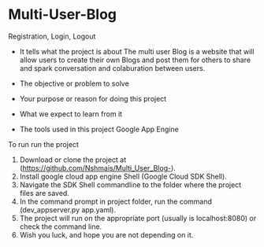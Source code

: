 # Multi-User-Blog
Registration, Login, Logout


 -  It tells what the project is about
The multi user Blog is a website that will allow users to create their own Blogs and post them for others to share and spark conversation and colaburation between users.

- The objective or problem to solve

- Your purpose or reason for doing this project

- What we expect to learn from it

- The tools used in this project
Google App Engine




To run run the project


1. Download or clone the project at (https://github.com/Nshmais/Multi_User_Blog-).
2. Install google cloud app engine Shell (Google Cloud SDK Shell).
3. Navigate the SDK Shell commandline to the folder where the project files are saved.
4. In the command prompt in project folder, run the command (dev_appserver.py app.yaml).
5. The project will run on the appropriate port (usually is localhost:8080) or check the command line.
6. Wish you luck, and hope you are not depending on it.
